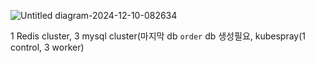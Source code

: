 ![Untitled diagram-2024-12-10-082634](https://github.com/user-attachments/assets/31822aaf-ff28-44b5-afbc-a97d1d91edae)

1 Redis cluster, 3 mysql cluster(마지막 db `order` db 생성필요, kubespray(1 control, 3 worker)
